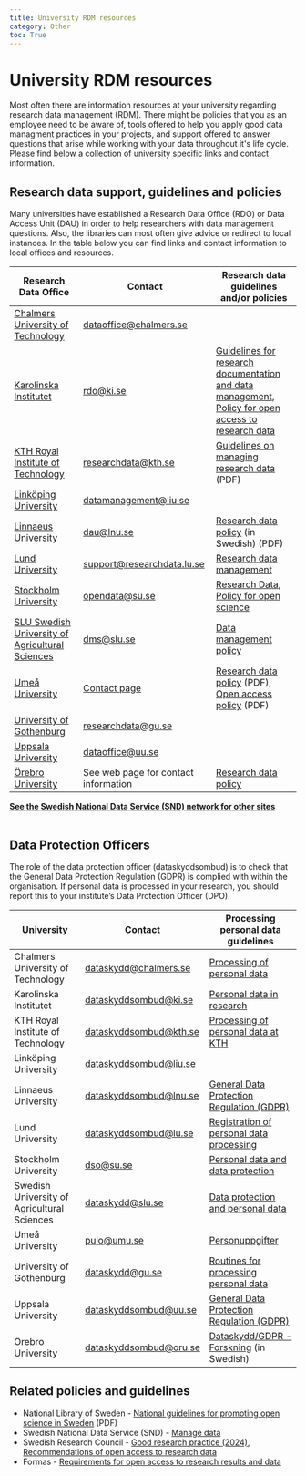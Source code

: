 ```yaml
---
title: University RDM resources
category: Other
toc: True
---
```


# University RDM resources
Most often there are information resources at your university regarding research data management (RDM). There might be policies that you as an employee need to be aware of, tools offered to help you apply good data managment practices in your projects, and support offered to answer questions that arise while working with your data throughout it's life cycle. Please find below a collection of university specific links and contact information.


## Research data support, guidelines and policies
 Many universities have established a Research Data Office (RDO) or Data Access Unit (DAU) in order to help researchers with data management questions. Also, the libraries can most often give advice or redirect to local instances. In the table below you can find links and contact information to local offices and resources.

<div class="table-responsive">
  <table class="table table-hover table-bordered">
    <thead class="table-active">
      <tr>
        <th scope="col">Research Data Office</th>
        <th scope="col">Contact</th>
        <th scope="col">Research data guidelines and/or policies</th>
      </tr>
    </thead>
    <tbody>
    <tr>
      <td><a href="https://www.chalmers.se/en/infrastructure/ecommons/storage-and-data-management/reserch-data-management-support/" target="_blank">Chalmers University of Technology</a></td>
      <td><a href = "mailto:dataoffice@chalmers.se">dataoffice@chalmers.se</a></td>
      <td></td>
    </tr>
    <tr>
      <td><a href="https://staff.ki.se/research-support/research-data-management" target="_blank">Karolinska Institutet</a></td>
      <td><a href = "mailto:rdo@ki.se">rdo@ki.se</a></td>
      <td><a href="https://staff.ki.se/research-support/research-data-management/plan-your-research-data-management/guidelines-for-research-documentation-and-data-management" target="_blank">Guidelines for research documentation and data management</a>,
       <br><a href="https://staff.ki.se/policy-for-open-access-to-research-data" target="_blank">Policy for open access to research data</a></td>
    </tr>
    <tr>
      <td><a href="https://www.kth.se/en/biblioteket/publicera-analysera/hantera-forskningsdata/" target="_blank">KTH Royal Institute of Technology</a></td>
      <td><a href = "mailto:researchdata@kth.se">researchdata@kth.se</a></td>
      <td><a href="https://intra.kth.se/polopoly_fs/1.1037531.1608134528!/Guidelines-on-managing-research-data.pdf" target="_blank">Guidelines on managing research data</a> (PDF)</td>
    </tr>
    <tr>
      <td><a href="https://ep.liu.se/en/datamanagement.aspx" target="_blank">Linköping University</td>
      <td><a href = "mailto:datamanagement@liu.se">datamanagement@liu.se</a></td>
      <td></td>
    </tr>    
    <tr>
      <td><a href="https://lnu.se/en/medarbetare/researcher/researcher5/research-data/" target="_blank">Linnaeus University</td>
      <td><a href = "mailto:dau@lnu.se">dau@lnu.se</a></td>
      <td><a href="https://lnu.se/globalassets/dokument---gemensamma/bibliotek/sektion-publicering/policy-for-hantering-av-forskningsdata.pdf" target="_blank">Research data policy</a> (in Swedish) (PDF)</td>
    </tr>
    <tr>
      <td><a href="https://www.lub.lu.se/en/services-and-support/research-data" target="_blank">Lund University</a></td>
      <td><a href = "mailto:support@researchdata.lu.se">support@researchdata.lu.se</a></td>
      <td><a href="https://www.staff.lu.se/research-and-education/research-support/support-research-process/research-data-management" target="_blank">Research data management</a></td>
    </tr>
    <tr>
      <td><a href="https://medarbetare.su.se/en/research/your-research" target="_blank">Stockholm University</a></td>
      <td><a href = "mailto:opendata@su.se">opendata@su.se</a></td>
      <td><a href="https://medarbetare.su.se/en/research/your-research/research-data" target="_blank">Research Data</a>, <br><a href="https://medarbetare.su.se/en/our-su/governance/rules--regulations/research/open-science-policy" target="_blank">Policy for open science</a></td>
    </tr>
    <tr>
      <td><a href="https://internt.slu.se/en/support-services/data-management-support-for-research-and-environmental-assessment/#stod" target="_blank">SLU Swedish University of Agricultural Sciences</a></td>
      <td><a href = "mailto:dms@slu.se">dms@slu.se</a></td>
      <td><a href="https://www.slu.se/en/library/manage-data/slus-data-management-policy/" target="_blank">Data management policy</a></td>
    </tr>
    <tr>
      <td><a href="https://www.umu.se/en/library/research-data/" target="_blank">Umeå University</a></td>
      <td><a href="https://www.umu.se/en/researcher/plan-and-implement/manage-research-data/support-regarding-research-data/contact-the-research-data-support-team/" target="_blank">Contact page</a></td>
      <td><a href="https://www.umu.se/globalassets/fristaende-webbar/regelverk/forskning/forskningsdatapolicy_umu_rektor_210309_eng_checked_210309.pdf" target="_blank">Research data policy</a> (PDF),
       <br><a href="https://www.umu.se/globalassets/fristaende-webbar/regelverk/engelska/research/e28---open-access-policy-for-scientific-publishing-at-umea-university-fs-1.1-911-17.pdf" target="_blank">Open access policy</a> (PDF)
      </td>
    </tr>
    <tr>
      <td><a href="https://gunet.sharepoint.com/sites/mp-utbildning-och-forskning/SitePages/en/Research-data-management.aspx" target="_blank">University of Gothenburg</a></td>
      <td><a href = "mailto:researchdata@gu.se">researchdata@gu.se</a></td>
      <td></td>
    </tr>
    <tr>
      <td><a href="https://www.uu.se/en/staff/gateway/research/research-handbook/research-data" target="_blank">Uppsala University</a></td>
      <td><a href = "mailto:dataoffice@uu.se">dataoffice@uu.se</a></td>
      <td></td>
    </tr>
    <tr>
      <td><a href="https://www.oru.se/english/research/research-support/starting-up-your-research-project/data-management-plan-components/do-you-need-help-with-your-research-data/" target="_blank">Örebro University</a></td>
      <td>See web page for contact information</td>
      <td><a href="https://www.oru.se/english/research/research-support/applying-for-research-funding/managing-your-research-data/research-data-policy-for-orebro-university/" target="_blank">Research data policy</a></td>
    </tr>
  </tbody>
  </table>
</div>

<a class="link-teal" href="https://snd.gu.se/en/about-us/snd-network" target="_blank"><b>See the Swedish National Data Service (SND) network for other sites <i class="bi bi-box-arrow-up-right"></i></b></a>
<br/><br/>



## Data Protection Officers

The role of the data protection officer (dataskyddsombud) is to check that the General Data Protection Regulation (GDPR) is complied with within the organisation. If personal data is processed in your research, you should report this to your institute’s Data Protection Officer (DPO).

<div class="table-responsive">
  <table class="table table-hover table-bordered">
    <thead class="table-active">
      <tr>
        <th scope="col">University</th>
        <th scope="col">Contact</th>
        <th scope="col">Processing personal data guidelines</th>
      </tr>
    </thead>
    <tbody>
    <tr>
      <td>Chalmers University of Technology</td>
      <td><a href = "mailto:dataskydd@chalmers.se">dataskydd@chalmers.se</a></td>
      <td><a href="https://www.chalmers.se/en/about-chalmers/about-the-website/processing-of-personal-data/" target="_blank">Processing of personal data</a></td>
    </tr>
    <tr>
      <td>Karolinska Institutet</td>
      <td><a href = "mailto:dataskyddsombud@ki.se">dataskyddsombud@ki.se</a></td>
      <td><a href="https://staff.ki.se/personal-data-in-research" target="_blank">Personal data in research</a>
    </tr>
    <tr>
      <td>KTH Royal Institute of Technology</td>
      <td><a href = "mailto:dataskyddsombud@kth.se">dataskyddsombud@kth.se</a></td>
      <td><a href="https://intra.kth.se/en/anstallning/anstallningsvillkor/att-vara-statligt-an/behandling-av-person" target="_blank">Processing of personal data at KTH</a></td>
    </tr>
    <tr>
      <td>Linköping University</td>
      <td><a href = "mailto:dataskyddsombud@liu.se">dataskyddsombud@liu.se</a></td>
      <td></td>
    </tr>
    <tr>
      <td>Linnaeus University</td>
      <td><a href = "mailto:dataskyddsombud@lnu.se">dataskyddsombud@lnu.se</a></td>
      <td><a href="https://lnu.se/en/medarbetare/support-and-service/forvaltningsrattsliga-fragor/general-data-protection-regulation-gdpr/" target="_blank">General Data Protection Regulation (GDPR)</a></td>
    </tr>
    <tr>
      <td>Lund University</td>
      <td><a href = "mailto:dataskyddsombud@lu.se">dataskyddsombud@lu.se</a></td>
      <td><a href="https://www.staff.lu.se/support-and-tools/legal-and-records-management/personal-data-and-data-protection/area-specific-information/research" target="_blank">Registration of personal data processing</a></td>
    </tr>
    <tr>
      <td>Stockholm University</td>
      <td><a href = "mailto:dso@su.se">dso@su.se</a></td>
      <td><a href="https://medarbetare.su.se/en/support-and-service/legal/personal-data-and-data-protection" target="_blank">Personal data and data protection</a></td>
    </tr>
    <tr>
      <td>Swedish University of Agricultural Sciences</td>
      <td><a href = "mailto:dataskydd@slu.se">dataskydd@slu.se</a></td>
      <td><a href="https://internt.slu.se/en/support-services/administrative-support/legal-affairs-data-protection-info-management/data-protection/" target="_blank">Data protection and personal data</a></td>
    </tr>
    <tr>
      <td>Umeå University</td>
      <td><a href = "mailto:pulo@umu.se">pulo@umu.se</a></td>
      <td><a href="https://www.aurora.umu.se/stod-och-service/rad-och-riktlinjer/juridik-och-personuppgifter/personuppgifter" target="_blank">Personuppgifter</a></td>
    </tr>
    <tr>
      <td>University of Gothenburg</td>
      <td><a href = "mailto:dataskydd@gu.se">dataskydd@gu.se</a></td>
      <td><a href="https://medarbetarportalen.gu.se/processing-personal-data" target="_blank">Routines for processing personal data</a></td>
    </tr>
    <tr>
      <td>Uppsala University</td>
      <td><a href = "mailto:dataskyddsombud@uu.se">dataskyddsombud@uu.se</a></td>
      <td><a href="https://www.uu.se/en/staff/service-and-tools/general-data-protection-regulation-gdpr" target="_blank">General Data Protection Regulation (GDPR)</a></td>
    </tr>
    <tr>
      <td>Örebro University</td>
      <td><a href = "mailto:dataskyddsombud@oru.se">dataskyddsombud@oru.se</a></td>
      <td><a href="https://www.oru.se/forskning/forskningsstod/starta-projekt/dataskyddgdpr---forskning/" target="_blank">Dataskydd/GDPR - Forskning</a> (in Swedish)</td>
    </tr>
  </tbody>
  </table>
</div>


## Related policies and guidelines
* National Library of Sweden - <a href="https://urn.kb.se/resolve?urn=urn:nbn:se:kb:publ-738" target="_blank">Natio­nal guide­li­nes for promoting open science in Sweden</a> (PDF)
* Swedish National Data Service (SND) - <a href="https://researchdata.se/en/manage-data" target="_blank">Manage data</a>
* Swedish Research Council - <a href="https://www.vr.se/english/mandates/ethics/good-research-practice---new-edition.html" target="_blank">Good research practice (2024)</a>, <a href="https://www.vr.se/english/mandates/open-science/open-access-to-research-data/the-swedish-research-councils-recommendation.html" target="_blank">Recommendations of open access to research data</a>
* Formas - <a href="https://formas.se/en/start-page/applying-for-funding/how-it-works/good-to-know-before-you-apply.html#h-Openaccesstoresearchresultsanddata" target="_blank">Requirements for open access to research results and data</a>
